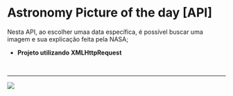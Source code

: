 # Astronomy Picture of the day [API]<br/> 
Nesta API, ao escolher umaa data específica, é possível buscar uma imagem e sua explicação feita pela NASA;</br>
* __Projeto utilizando XMLHttpRequest__
<br/>

<hr> 
<img src="https://pbs.twimg.com/profile_images/67630775/button_meatball.png"/>
